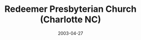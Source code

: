 ---
date: &id001 2003-04-27
end_date: null
location:
  address: 4824 Sharon Road
  city: Charlotte
  state: NC
minister:
- end: null
  name: Cliff Blair
  start: 2003-01-01
  type: Pastor
- end: 2014-01-01
  name: Joseph H. Fowler Jr
  start: 2011-01-01
  type: Associate Pastor
- end: 2012-01-01
  name: George Knight
  start: 2004-01-01
  type: Teacher
ministers:
- Cliff Blair
- Joseph H. Fowler Jr
- George Knight
name: Redeemer Presbyterian Church
names:
- end: 1986-09-17
  name: Puritan Reformed Orthodox Presbyterian Mission
  start: 1985-07-28
- end: null
  name: Redeemer Presbyterian Church
  start: 2003-04-27
origination_date: *id001
raw_data: "NORTH CAROLINA Charlotte\n\nPuritan Reformed Orthodox Presbyterian Mission\
  \  (July 28, 1985\u2013September 17, 1986)\nRedeemer Presbyterian Church  (April\
  \ 27, 2003\u2013 )\n(originally called Christ Presbyterian Church)\nMeeting at Reformed\
  \ Theological Seminary, 4824 Sharon Road\nPastor: Cliff Blair, 2003\u2013\nAssoc.\
  \ Pastor: Joseph H. Fowler Jr, 2011\u201314\nTeacher: George Knight, 2004\u2013\
  12"
received_from: null
states:
- NC
status:
  active: true
  end_date: null
  reason: null
  received_from: null
  withdrawal_to: null
title: Redeemer Presbyterian Church (Charlotte NC)
year_established:
- 2003

---